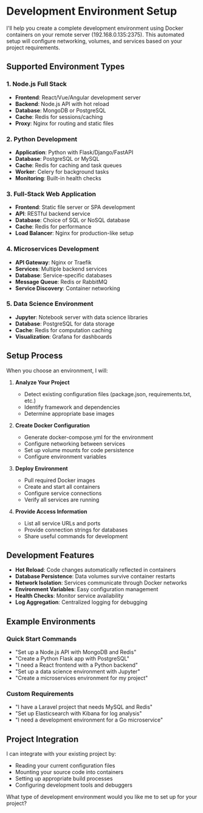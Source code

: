 # Development Environment Setup

I'll help you create a complete development environment using Docker containers on your remote server (192.168.0.135:2375). This automated setup will configure networking, volumes, and services based on your project requirements.

## Supported Environment Types

### 1. Node.js Full Stack
- **Frontend**: React/Vue/Angular development server
- **Backend**: Node.js API with hot reload
- **Database**: MongoDB or PostgreSQL
- **Cache**: Redis for sessions/caching
- **Proxy**: Nginx for routing and static files

### 2. Python Development
- **Application**: Python with Flask/Django/FastAPI
- **Database**: PostgreSQL or MySQL
- **Cache**: Redis for caching and task queues
- **Worker**: Celery for background tasks
- **Monitoring**: Built-in health checks

### 3. Full-Stack Web Application
- **Frontend**: Static file server or SPA development
- **API**: RESTful backend service
- **Database**: Choice of SQL or NoSQL database
- **Cache**: Redis for performance
- **Load Balancer**: Nginx for production-like setup

### 4. Microservices Development
- **API Gateway**: Nginx or Traefik
- **Services**: Multiple backend services
- **Database**: Service-specific databases
- **Message Queue**: Redis or RabbitMQ
- **Service Discovery**: Container networking

### 5. Data Science Environment
- **Jupyter**: Notebook server with data science libraries
- **Database**: PostgreSQL for data storage
- **Cache**: Redis for computation caching
- **Visualization**: Grafana for dashboards

## Setup Process

When you choose an environment, I will:

1. **Analyze Your Project**
   - Detect existing configuration files (package.json, requirements.txt, etc.)
   - Identify framework and dependencies
   - Determine appropriate base images

2. **Create Docker Configuration**
   - Generate docker-compose.yml for the environment
   - Configure networking between services
   - Set up volume mounts for code persistence
   - Configure environment variables

3. **Deploy Environment**
   - Pull required Docker images
   - Create and start all containers
   - Configure service connections
   - Verify all services are running

4. **Provide Access Information**
   - List all service URLs and ports
   - Provide connection strings for databases
   - Share useful commands for development

## Development Features

- **Hot Reload**: Code changes automatically reflected in containers
- **Database Persistence**: Data volumes survive container restarts
- **Network Isolation**: Services communicate through Docker networks
- **Environment Variables**: Easy configuration management
- **Health Checks**: Monitor service availability
- **Log Aggregation**: Centralized logging for debugging

## Example Environments

### Quick Start Commands
- "Set up a Node.js API with MongoDB and Redis"
- "Create a Python Flask app with PostgreSQL"
- "I need a React frontend with a Python backend"
- "Set up a data science environment with Jupyter"
- "Create a microservices environment for my project"

### Custom Requirements
- "I have a Laravel project that needs MySQL and Redis"
- "Set up Elasticsearch with Kibana for log analysis"
- "I need a development environment for a Go microservice"

## Project Integration

I can integrate with your existing project by:
- Reading your current configuration files
- Mounting your source code into containers
- Setting up appropriate build processes
- Configuring development tools and debuggers

What type of development environment would you like me to set up for your project?